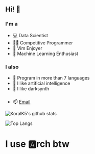 ## Hi! 👋

### I'm a
- 💻 Data Scientist
- 👨‍💻 Competitive Programmer
- 📜 Vim Enjoyer
- 🤖 Machine Learning Enthusiast

### I also
- 🐍 Program in more than 7 languages
- 🧠 I like artificial intelligence
- 🎵 I like darksynth

###
- 📫 [Email](kulacoglukoral@gmail.com)

![KoralK5's github stats](https://github-readme-stats.vercel.app/api?username=KoralK5&show_icons=true&theme=gruvbox)

![Top Langs](https://github-readme-stats.vercel.app/api/top-langs/?username=KoralK5&show_icons=true&theme=gruvbox)

# I use 🅰️rch btw

